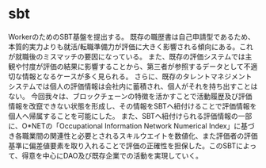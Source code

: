 
# sbt

WorkerのためのSBT基盤を提出する。
既存の職歴書は自己申請型であるため、本質的実力よりも就活/転職準備力が評価に大きく影響される傾向にある。これが就職後のミスマッチの要因になっている。
また、既存の評価システムでは主観や忖度が評価の結果に影響することから、第三者が参照するデータとして不適切な情報となるケースが多く見られる。
さらに、既存のタレントマネジメントシステムでは個人の評価情報は会社内に蓄積され、個人がそれを持ち出すことはない。
今回我々は、ブロックチェーンの特徴を活かすことで活動履歴及び評価情報を改竄できない状態を形成し、その情報をSBTへ紐付けることで評価情報を個人へ帰属することを可能にした。
また、SBTへ紐付けられる評価情報の一部に、O*NETの「Occupational Information Network Numerical Index」に基づき各職業間の関連性と必要とされるスキルウエイトを数値化、また評価者の評価基準に偏差値要素を取り入れることで評価の正確性を担保した。このSBTによって、得意を中心にDAO及び既存企業での活動を実現していく。
